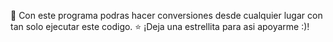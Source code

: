 🎯 Con este programa podras hacer conversiones desde cualquier lugar con tan solo ejecutar este codigo.
⭐ ¡Deja una estrellita para asi apoyarme :)!
